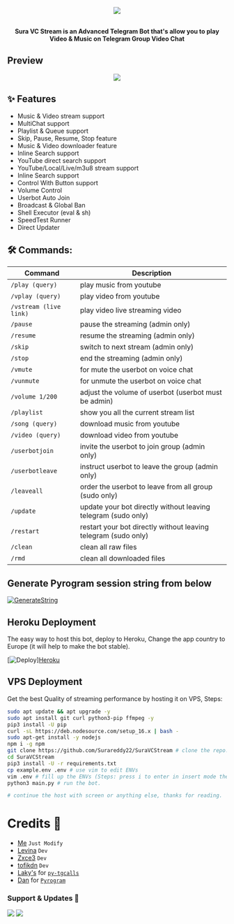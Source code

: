 <p align="center"><a href="https://t.me/SuraVCStreamBot"><img src="https://github.com/SRTheProgrammer/SuraVCStream/raw/main/driver/suravclogo.jpg"></a></p>
<p align="center">
    <br><b>Sura VC Stream is an Advanced Telegram Bot that's allow you to play Video & Music on Telegram Group Video Chat</b><br>
</p>

## Preview
<p align="center">
  <img src="https://telegra.ph/file/21a41d5e4636289c2d768.png">
</p>

## ✨ Features
- Music & Video stream support
- MultiChat support
- Playlist & Queue support
- Skip, Pause, Resume, Stop feature
- Music & Video downloader feature
- Inline Search support
- YouTube direct search support
- YouTube/Local/Live/m3u8 stream support
- Inline Search support
- Control With Button support
- Volume Control
- Userbot Auto Join
- Broadcast & Global Ban
- Shell Executor (eval & sh)
- SpeedTest Runner
- Direct Updater

## 🛠 Commands:
| Command | Description |
| ------ | ------ |
| `/play (query)` | play music from youtube |
| `/vplay (query)` | play video from youtube |
| `/vstream (live link)` | play video live streaming video |
| `/pause` | pause the streaming (admin only) |
| `/resume` | resume the streaming (admin only) |
| `/skip` | switch to next stream (admin only) |
| `/stop` | end the streaming (admin only) |
| `/vmute` | for mute the userbot on voice chat |
| `/vunmute` | for unmute the userbot on voice chat |
| `/volume 1/200` | adjust the volume of userbot (userbot must be admin) |
| `/playlist` | show you all the current stream list |
| `/song (query)` | download music from youtube |
| `/video (query)` | download video from youtube |
| `/userbotjoin` | invite the userbot to join group (admin only) |
| `/userbotleave` | instruct userbot to leave the group (admin only) |
| `/leaveall` | order the userbot to leave from all group (sudo only) |
| `/update` | update your bot directly without leaving telegram (sudo only) |
| `/restart` | restart your bot directly without leaving telegram (sudo only) |
| `/clean` | clean all raw files |
| `/rmd` | clean all downloaded files |

## Generate Pyrogram session string from below

[![GenerateString](https://img.shields.io/badge/repl.it-generateString-yellowgreen)](https://replit.com/@Surareddy22/StringSession#main.py)

## Heroku Deployment
The easy way to host this bot, deploy to Heroku, Change the app country to Europe (it will help to make the bot stable).

[![Deploy](https://www.herokucdn.com/deploy/button.svg)]<a href="https://heroku.com/deploy" target="_blank">Heroku</a>

## VPS Deployment 
Get the best Quality of streaming performance by hosting it on VPS, Steps:

```sh
sudo apt update && apt upgrade -y
sudo apt install git curl python3-pip ffmpeg -y
pip3 install -U pip
curl -sL https://deb.nodesource.com/setup_16.x | bash -
sudo apt-get install -y nodejs
npm i -g npm
git clone https://github.com/Surareddy22/SuraVCStream # clone the repo.
cd SuraVCStream
pip3 install -U -r requirements.txt
cp example.env .env # use vim to edit ENVs
vim .env # fill up the ENVs (Steps: press i to enter in insert mode then edit the file. Press Esc to exit the editing mode then type :wq! and press Enter key to save the file).
python3 main.py # run the bot.

# continue the host with screen or anything else, thanks for reading.
```

# Credits 💖
- [Me](https://github.com/SRTheProgrammer) ``Just Modify``
- [Levina](https://github.com/levina-lab) ``Dev``
- [Zxce3](https://github.com/Zxce3) ``Dev``
- [tofikdn](https://github.com/tofikdn) ``Dev``
- [Laky's](https://github.com/Laky-64) for [``py-tgcalls``](https://github.com/pytgcalls/pytgcalls)
- [Dan](https://github.com/delivrance) for [``Pyrogram``](https://github.com/pyrogram)

### Support & Updates 🎑
<a href="https://t.me/SuraBotSupport"><img src="https://img.shields.io/badge/Join-Group%20Support-blue.svg?style=for-the-badge&logo=Telegram"></a> <a href="https://t.me/SuraBotStats"><img src="https://img.shields.io/badge/Join-Updates%20Channel-blue.svg?style=for-the-badge&logo=Telegram"></a>
